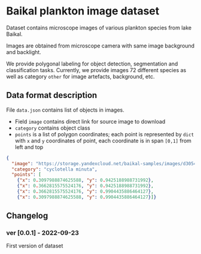 # Baikal plankton image dataset
Dataset contains microscope images of various plankton species from lake Baikal.

Images are obtained from microscope camera with same image background and backlight.

We provide polygonal labeling for object detection, segmentation and classification tasks.
Currently, we provide images 72 different species as well as category `other` for image artefacts, background, etc.

<!-- 
Full list of classes:

<summary>

* cladocera
* daphnia longispina
* epischura baikalensis nauplii stage 1
* epischura baikalensis copepoda stage 4
* bosmina longirostris adult
* epischura baikalensis copepoda stage 1
* epischura baikalensis egg
* cyclops baicalensis copepoda 2 stage
* epischura baikalensis copepoda stage 2
* epischura baikalensis nauplii stage 5
* cyclops kolensis copepoda stage 1-2
* epischura baikalensis nauplii
* eggs
* gastropus stylifer
* keratella quadrata with egg
* pinus seed
* filamentous algae
* epischura baikalensis copepoda stage 3
* epischura baikalensis nauplii stage 4
* macrohectopus branickii
* keratella cochlearis
* synchaeta stylata
* collotheca mutabilis without egg
* epischura baikalensis copepoda
* synedra acus
* keratella quadrata without egg
* cyclotella minuta
* notholca grandis without egg
* collotheca
* cyclops kolensis copepoda stage 3
* epischura baikalensis adult female
* rotifera
* cyclops kolensis male
* cyclops kolensis nauplii stage 5-6
* dinobryon sociale
* cyclops kolensis nauplii stage 3-4
* conochilus unicornis
* collotheca mutabilis with egg
* cyclops kolensis nauplii stage 1-2
* cyclopidae
* bosmina longispina young
* keratella cochlearis with egg
* notholca squamula
* synchaeta prominula
* harpacticella inopinata
* spirogyra
* filinia terminalis without egg
* synchaeta grandis
* epischura baikalensis nauplii stage 6
* algae
* asterionella formosa
* cyclops copepoda stage
* kellicottia longispina with egg
* polyarthra vulgaris
* kellicottia longispina without egg
* epischura baikalensis adult male
* vorticella
* epischura baikalensis nauplii stage 3
* asplanchna priodonta priodonta
* copepoda
* epischura baikalensis nauplii stage 2
* notholca intermedia without egg
* cyclops kolensis copepoda stage 5
* cyclops kolensis copepoda stage 4
* synchaeta
* epischura baikalensis copepoda stage 5
* other
* epischura baikalensis
* keratella cochlearis without egg
* bosmina longirostris young
* cladocera egg
* filinia terminalis with egg
* synchaeta pachypoda

</summary>
 -->
 
## Data format description

File `data.json` contains list of objects in images.
* Field `image` contains direct link for source image to download
* `category` contains object class
* `points` is a list of polygon coordinates; each point is represented by `dict` with `x` and `y` coordinates of point, each coordinate is in span `[0,1]` from left and top
```json
{
  "image": "https://storage.yandexcloud.net/baikal-samples/images/d30543d7-4881-4160-8c25-f014dddeffa4-New2/d07053cd-77ef-4410-8b4f-27607b24977f-21-09-14-12-57-27.jpg", 
  "category": "cyclotella minuta", 
  "points": [
    {"x": 0.3097988874625588, "y": 0.9425188988731992},
    {"x": 0.3662815575524176, "y": 0.9425188988731992}, 
    {"x": 0.3662815575524176, "y": 0.9904435886464127}, 
    {"x": 0.3097988874625588, "y": 0.9904435886464127}]}
```

## Changelog

### ver [0.0.1] - 2022-09-23
First version of dataset
